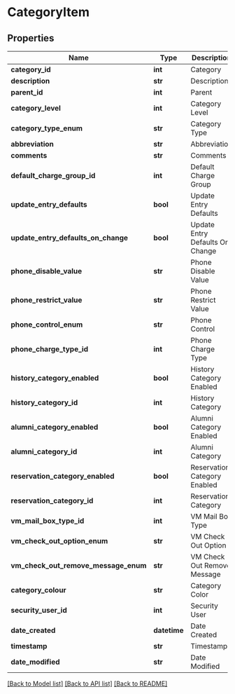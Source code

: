 # CategoryItem

## Properties
Name | Type | Description | Notes
------------ | ------------- | ------------- | -------------
**category_id** | **int** | Category | [optional] 
**description** | **str** | Description | [optional] 
**parent_id** | **int** | Parent | [optional] 
**category_level** | **int** | Category Level | [optional] 
**category_type_enum** | **str** | Category Type | [optional] 
**abbreviation** | **str** | Abbreviation | [optional] 
**comments** | **str** | Comments | [optional] 
**default_charge_group_id** | **int** | Default Charge Group | [optional] 
**update_entry_defaults** | **bool** | Update Entry Defaults | [optional] 
**update_entry_defaults_on_change** | **bool** | Update Entry Defaults On Change | [optional] 
**phone_disable_value** | **str** | Phone Disable Value | [optional] 
**phone_restrict_value** | **str** | Phone Restrict Value | [optional] 
**phone_control_enum** | **str** | Phone Control | [optional] 
**phone_charge_type_id** | **int** | Phone Charge Type | [optional] 
**history_category_enabled** | **bool** | History Category Enabled | [optional] 
**history_category_id** | **int** | History Category | [optional] 
**alumni_category_enabled** | **bool** | Alumni Category Enabled | [optional] 
**alumni_category_id** | **int** | Alumni Category | [optional] 
**reservation_category_enabled** | **bool** | Reservation Category Enabled | [optional] 
**reservation_category_id** | **int** | Reservation Category | [optional] 
**vm_mail_box_type_id** | **int** | VM Mail Box Type | [optional] 
**vm_check_out_option_enum** | **str** | VM Check Out Option | [optional] 
**vm_check_out_remove_message_enum** | **str** | VM Check Out Remove Message | [optional] 
**category_colour** | **str** | Category Color | [optional] 
**security_user_id** | **int** | Security User | [optional] 
**date_created** | **datetime** | Date Created | [optional] 
**timestamp** | **str** | Timestamp | [optional] 
**date_modified** | **str** | Date Modified | [optional] 

[[Back to Model list]](../README.md#documentation-for-models) [[Back to API list]](../README.md#documentation-for-api-endpoints) [[Back to README]](../README.md)


